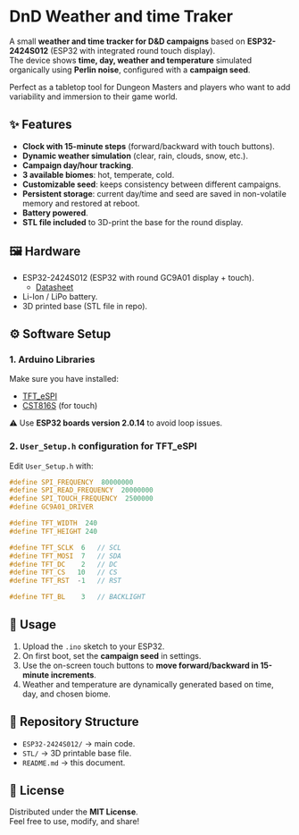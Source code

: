 # DnD Weather and time Traker

A small **weather and time tracker for D&D campaigns** based on **ESP32-2424S012** (ESP32 with integrated round touch display).  
The device shows **time, day, weather and temperature** simulated organically using **Perlin noise**, configured with a **campaign seed**.

Perfect as a tabletop tool for Dungeon Masters and players who want to add variability and immersion to their game world.  

## ✨ Features

- **Clock with 15-minute steps** (forward/backward with touch buttons).  
- **Dynamic weather simulation** (clear, rain, clouds, snow, etc.).  
- **Campaign day/hour tracking**.  
- **3 available biomes**: hot, temperate, cold.  
- **Customizable seed**: keeps consistency between different campaigns.  
- **Persistent storage**: current day/time and seed are saved in non-volatile memory and restored at reboot.  
- **Battery powered**.  
- **STL file included** to 3D-print the base for the round display.  

## 🖼️ Hardware

- ESP32-2424S012 (ESP32 with round GC9A01 display + touch).  
    - [Datasheet](https://www.espboards.dev/esp32/cyd-esp32-2424s012/)
- Li-Ion / LiPo battery.  
- 3D printed base (STL file in repo).  

## ⚙️ Software Setup

### 1. Arduino Libraries
Make sure you have installed:  

- [TFT_eSPI](https://github.com/Bodmer/TFT_eSPI)  
- [CST816S](https://github.com/fbiego/CST816S) (for touch)  

⚠️ Use **ESP32 boards version 2.0.14** to avoid loop issues.  

### 2. `User_Setup.h` configuration for TFT_eSPI
Edit `User_Setup.h` with:  

```c
#define SPI_FREQUENCY  80000000
#define SPI_READ_FREQUENCY  20000000
#define SPI_TOUCH_FREQUENCY  2500000
#define GC9A01_DRIVER        

#define TFT_WIDTH  240
#define TFT_HEIGHT 240

#define TFT_SCLK  6   // SCL
#define TFT_MOSI  7   // SDA
#define TFT_DC    2   // DC
#define TFT_CS   10   // CS
#define TFT_RST  -1   // RST

#define TFT_BL    3   // BACKLIGHT
```


## 🚀 Usage

1. Upload the `.ino` sketch to your ESP32.  
2. On first boot, set the **campaign seed** in settings.  
3. Use the on-screen touch buttons to **move forward/backward in 15-minute increments**.  
4. Weather and temperature are dynamically generated based on time, day, and chosen biome.  


## 📂 Repository Structure

- `ESP32-2424S012/` → main code.  
- `STL/` → 3D printable base file.  
- `README.md` → this document.  


## 📜 License

Distributed under the **MIT License**.  
Feel free to use, modify, and share!  